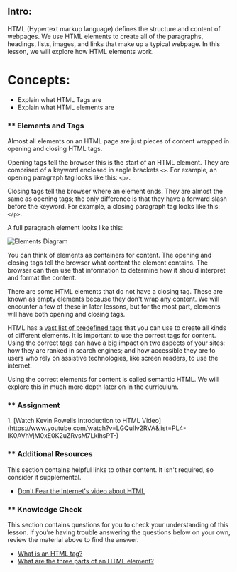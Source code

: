 ## Intro:


HTML (Hypertext markup language) defines the structure and content of webpages. We use HTML elements to create all of the paragraphs, headings, lists, images, and links that make up a typical webpage. In this lesson, we will explore how HTML elements work.

# Concepts:


- Explain what HTML Tags are
- Explain what HTML elements are

### ** Elements and Tags

Almost all elements on an HTML page are just pieces of content wrapped in opening and closing HTML tags.

Opening tags tell the browser this is the start of an HTML element. They are comprised of a keyword enclosed in angle brackets `<>`. For example, an opening paragraph tag looks like this: `<p>`.

Closing tags tell the browser where an element ends. They are almost the same as opening tags; the only difference is that they have a forward slash before the keyword. For example, a closing paragraph tag looks like this: `</p>`.

A full paragraph element looks like this:

![Elements Diagram](https://cdn.statically.io/gh/TheOdinProject/curriculum/5e4a39cf0c23dd96f988bbf8197a9370a50dc2c4/html_css/v2/foundations/html-foundations/imgs/element-diagram.png)

You can think of elements as containers for content. The opening and closing tags tell the browser what content the element contains. The browser can then use that information to determine how it should interpret and format the content.

There are some HTML elements that do not have a closing tag. These are known as empty elements because they don't wrap any content. We will encounter a few of these in later lessons, but for the most part, elements will have both opening and closing tags.

HTML has a [vast list of predefined tags](https://developer.mozilla.org/en-US/docs/Web/HTML/Element) that you can use to create all kinds of different elements. It is important to use the correct tags for content. Using the correct tags can have a big impact on two aspects of your sites: how they are ranked in search engines; and how accessible they are to users who rely on assistive technologies, like screen readers, to use the internet.

Using the correct elements for content is called semantic HTML. We will explore this in much more depth later on in the curriculum.

### ** Assignment
<div class="lesson-content__panel" markdown="1">
  1. [Watch Kevin Powells Introduction to HTML Video](https://www.youtube.com/watch?v=LGQuIIv2RVA&list=PL4-IK0AVhVjM0xE0K2uZRvsM7LkIhsPT-)
</div>

### ** Additional Resources
This section contains helpful links to other content. It isn't required, so consider it supplemental.

- [Don't Fear the Internet's video about HTML](http://www.dontfeartheinternet.com/02-html)

### ** Knowledge Check
This section contains questions for you to check your understanding of this lesson. If you’re having trouble answering the questions below on your own, review the material above to find the answer.

- <a class="knowledge-check-link" href="#elements-and-tags">What is an HTML tag?</a>
- <a class="knowledge-check-link" href="#elements-and-tags">What are the three parts of an HTML element?</a>
